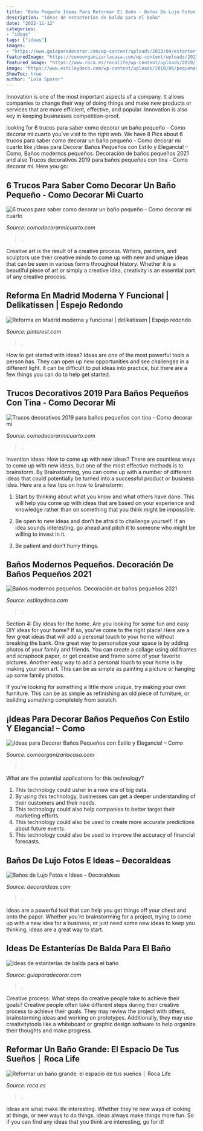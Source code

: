 ```yaml
---
title: "Baño Pequeño Ideas Para Reformar El Baño - Baños De Lujo Fotos E Ideas – ðecoraideas"
description: "Ideas de estanterías de balda para el baño"
date: "2022-11-12"
categories:
- "ideas"
tags: ["ideas"]
images:
- "https://www.guiaparadecorar.com/wp-content/uploads/2013/04/estanterias-de-balda-para-el-bano-05.jpg"
featuredImage: "https://comoorganizarlacasa.com/wp-content/uploads/2017/09/ideas-para-decorar-banos-pequenos-16.jpg"
featured_image: "https://www.roca.es/rocalife/wp-content/uploads/2019/12/Reformar-un-bano-grande-header-Roca-Life.jpeg"
image: "https://www.estiloydeco.com/wp-content/uploads/2010/06/pequenos-banos-modernos-5.jpg"
ShowToc: true
author: "Lola Sporer"
---
```



Innovation is one of the most important aspects of a company. It allows companies to change their way of doing things and make new products or services that are more efficient, effective, and popular. Innovation is also key in keeping businesses competition-proof.

	

		
looking for 6 trucos para saber como decorar un baño pequeño - Como decorar mi cuarto you've visit to the right web. We have 8 Pics about 6 trucos para saber como decorar un baño pequeño - Como decorar mi cuarto like ¡Ideas para Decorar Baños Pequeños con Estilo y Elegancia! – Como, Baños modernos pequeños. Decoración de baños pequeños 2021 and also Trucos decorativos 2019 para baños pequeños con tina - Como decorar mi. Here you go:
		
    
## 6 Trucos Para Saber Como Decorar Un Baño Pequeño - Como Decorar Mi Cuarto

<img loading=lazy src="https://comodecorarmicuarto.com/wp-content/uploads/2019/08/ideas-de-como-decorar-un-baño-pequeño.jpg" onerror="this.onerror=null;this.src='https://tse4.mm.bing.net/th?id=OIP.BQbOPA8YneNuNNq3cRdw2wAAAA&amp;pid=15.1';" alt="6 trucos para saber como decorar un baño pequeño - Como decorar mi cuarto">

_Source: comodecorarmicuarto.com_

>. 

	

Creative art is the result of a creative process. Writers, painters, and sculptors use their creative minds to come up with new and unique ideas that can be seen in various forms throughout history. Whether it is a beautiful piece of art or simply a creative idea, creativity is an essential part of any creative process.

    
## Reforma En Madrid Moderna Y Funcional | Delikatissen | Espejo Redondo

<img loading=lazy src="https://i.pinimg.com/736x/64/30/99/6430998d9587b03b59d7bfabfd429032.jpg" onerror="this.onerror=null;this.src='https://tse3.mm.bing.net/th?id=OIP.GdT1fAo3f1Udo-Jb-433dQHaLH&amp;pid=15.1';" alt="Reforma en Madrid moderna y funcional | delikatissen | Espejo redondo">

_Source: pinterest.com_

>. 

	

How to get started with ideas?
Ideas are one of the most powerful tools a person has. They can open up new opportunities and see challenges in a different light. It can be difficult to put ideas into practice, but there are a few things you can do to help get started.

    
## Trucos Decorativos 2019 Para Baños Pequeños Con Tina - Como Decorar Mi

<img loading=lazy src="https://comodecorarmicuarto.com/wp-content/uploads/2018/12/imagenes-de-baños-pequeños-con-tina.jpg" onerror="this.onerror=null;this.src='https://tse3.mm.bing.net/th?id=OIP.zXfhOngwZBSkoHilyJE4zgAAAA&amp;pid=15.1';" alt="Trucos decorativos 2019 para baños pequeños con tina - Como decorar mi">

_Source: comodecorarmicuarto.com_

>. 

	

Invention ideas: How to come up with new ideas?
There are countless ways to come up with new ideas, but one of the most effective methods is to brainstorm. By Brainstorming, you can come up with a number of different ideas that could potentially be turned into a successful product or business idea. Here are a few tips on how to brainstorm:
1. Start by thinking about what you know and what others have done. This will help you come up with ideas that are based on your experience and knowledge rather than on something that you think might be impossible.

2. Be open to new ideas and don’t be afraid to challenge yourself. If an idea sounds interesting, go ahead and pitch it to someone who might be willing to invest in it.

3. Be patient and don’t hurry things.

    
## Baños Modernos Pequeños. Decoración De Baños Pequeños 2021

<img loading=lazy src="https://www.estiloydeco.com/wp-content/uploads/2010/06/pequenos-banos-modernos-5.jpg" onerror="this.onerror=null;this.src='https://tse3.mm.bing.net/th?id=OIP.Rg_9g-Q7KYOX18VRRDmMyAHaL2&amp;pid=15.1';" alt="Baños modernos pequeños. Decoración de baños pequeños 2021">

_Source: estiloydeco.com_

>. 

	

Section 4: Diy ideas for the home.
Are you looking for some fun and easy DIY ideas for your home? If so, you’ve come to the right place! Here are a few great ideas that will add a personal touch to your home without breaking the bank.
One great way to personalize your space is by adding photos of your family and friends. You can create a collage using old frames and scrapbook paper, or get creative and frame some of your favorite pictures. Another easy way to add a personal touch to your home is by making your own art. This can be as simple as painting a picture or hanging up some family photos.

If you’re looking for something a little more unique, try making your own furniture. This can be as simple as refinishing an old piece of furniture, or building something completely from scratch.

    
## ¡Ideas Para Decorar Baños Pequeños Con Estilo Y Elegancia! – Como

<img loading=lazy src="https://comoorganizarlacasa.com/wp-content/uploads/2017/09/ideas-para-decorar-banos-pequenos-16.jpg" onerror="this.onerror=null;this.src='https://tse2.mm.bing.net/th?id=OIP.xR3JLqVv0mSD__9_GElvQgHaJ4&amp;pid=15.1';" alt="¡Ideas para Decorar Baños Pequeños con Estilo y Elegancia! – Como">

_Source: comoorganizarlacasa.com_

>. 

	

What are the potential applications for this technology?
1. This technology could usher in a new era of big data. 
2. By using this technology, businesses can get a deeper understanding of their customers and their needs. 
3. This technology could also help companies to better target their marketing efforts. 
4. This technology could also be used to create more accurate predictions about future events. 
5. This technology could also be used to improve the accuracy of financial forecasts.

    
## Baños De Lujo Fotos E Ideas – ÐecoraIdeas

<img loading=lazy src="https://decoraideas.com/wp-content/uploads/2016/05/08_guetzli-768x1152.jpg" onerror="this.onerror=null;this.src='https://tse1.mm.bing.net/th?id=OIP.m6MMPowmmZJ_7MksRIz7ywHaLH&amp;pid=15.1';" alt="Baños de Lujo Fotos e Ideas – ÐecoraIdeas">

_Source: decoraideas.com_

>. 

	

Ideas are a powerful tool that can help you get things off your chest and onto the paper. Whether you're brainstorming for a project, trying to come up with a new idea for a business, or just need some new ideas to keep you thinking, ideas are a great way to start.

    
## Ideas De Estanterías De Balda Para El Baño

<img loading=lazy src="https://www.guiaparadecorar.com/wp-content/uploads/2013/04/estanterias-de-balda-para-el-bano-05.jpg" onerror="this.onerror=null;this.src='https://tse2.mm.bing.net/th?id=OIP.EqlF7yyupE95bz2xXyxH7gHaJ4&amp;pid=15.1';" alt="Ideas de estanterías de balda para el baño">

_Source: guiaparadecorar.com_

>. 

	

Creative process: What steps do creative people take to achieve their goals?
Creative people often take different steps during their creative process to achieve their goals. They may review the project with others, brainstorming ideas and working on prototypes. Additionally, they may use creativitytools like a whiteboard or graphic design software to help organize their thoughts and make progress.

    
## Reformar Un Baño Grande: El Espacio De Tus Sueños │ Roca Life

<img loading=lazy src="https://www.roca.es/rocalife/wp-content/uploads/2019/12/Reformar-un-bano-grande-header-Roca-Life.jpeg" onerror="this.onerror=null;this.src='https://tse3.mm.bing.net/th?id=OIP.zg4vPatw6d37L3tYXLocygHaFO&amp;pid=15.1';" alt="Reformar un baño grande: el espacio de tus sueños │ Roca Life">

_Source: roca.es_

>. 

	

Ideas are what make life interesting. Whether they're new ways of looking at things, or new ways to do things, ideas always make things more fun. So if you can find any ideas that you think are interesting, go for it!

